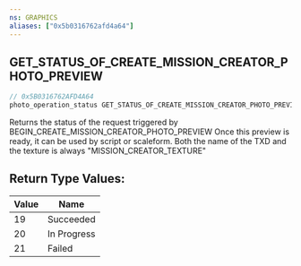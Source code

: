 ```yaml
---
ns: GRAPHICS
aliases: ["0x5b0316762afd4a64"]
---
```

## GET_STATUS_OF_CREATE_MISSION_CREATOR_PHOTO_PREVIEW

```c
// 0x5B0316762AFD4A64
photo_operation_status GET_STATUS_OF_CREATE_MISSION_CREATOR_PHOTO_PREVIEW();
```

Returns the status of the request triggered by BEGIN_CREATE_MISSION_CREATOR_PHOTO_PREVIEW Once this preview is ready, it can be used by script or scaleform. Both the name of the TXD and the texture is always "MISSION_CREATOR_TEXTURE"

## Return Type Values:
| Value | Name |
| --- | --- |
| 19 | Succeeded |
| 20 | In Progress |
| 21 | Failed |

